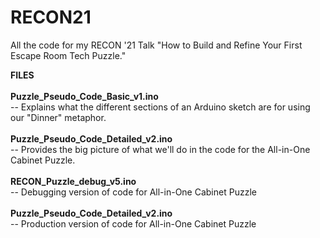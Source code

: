 # RECON21
All the code for my RECON '21 Talk "How to Build and Refine Your First Escape Room Tech Puzzle."


<b>FILES</b> </br>
</br>
<b>Puzzle_Pseudo_Code_Basic_v1.ino</b></br>
-- Explains what the different sections of an Arduino sketch are for using our "Dinner" metaphor.
</br>
</br>
<b>Puzzle_Pseudo_Code_Detailed_v2.ino</b></br>
-- Provides the big picture of what we'll do in the code for the All-in-One Cabinet Puzzle.
</br>
</br>
<b>RECON_Puzzle_debug_v5.ino</b></br>
-- Debugging version of code for All-in-One Cabinet Puzzle
</br>
</br>
<b>Puzzle_Pseudo_Code_Detailed_v2.ino</b></br>
-- Production version of code for All-in-One Cabinet Puzzle
